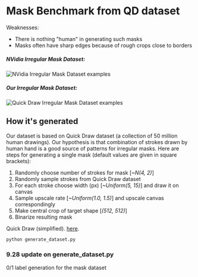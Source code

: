 # Mask Benchmark from QD dataset

Weaknesses:
- There is nothing "human" in generating such masks
- Masks often have sharp edges because of rough crops close to borders


##### NVidia Irregular Mask Dataset:
![NVidia Irregular Mask Dataset examples](https://raw.githubusercontent.com/karfly/qd-imd/master/readme/nvidia_imd_6_examples.png)

##### Our Irregular Mask Dataset:
![Quick Draw Irregular Mask Dataset examples](https://raw.githubusercontent.com/karfly/qd-imd/master/readme/qd_imd_6_examples.png)

## How it's generated
Our dataset is based on Quick Draw dataset (a collection of 50 million human drawings). Our hypothesis is that combination of strokes drawn by human hand is a good source of patterns for irregular masks. Here are steps for generating a single mask (default values are given in square brackets):
1. Randomly choose number of strokes for mask [*~N(4, 2)*]
2. Randomly sample strokes from Quick Draw dataset
3. For each stroke choose width (px) [*~Uniform(5, 15)*] and draw it on canvas
4. Sample upscale rate [*~Uniform(1.0, 1.5)*] and upscale canvas correspondingly
5. Make central crop of target shape [*(512, 512)*]
6. Binarize resulting mask


Quick Draw (simplified). [here](https://console.cloud.google.com/storage/browser/quickdraw_dataset/full/simplified). 

```bash
python generate_dataset.py
```
### 9.28 update on generate_dataset.py

0/1 label generation for the mask dataset
